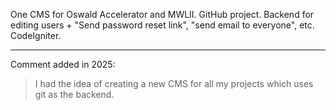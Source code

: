 One CMS for Oswald Accelerator and MWLII. GitHub project. Backend for editing users + "Send password reset link", "send email to everyone", etc. CodeIgniter.

---

Comment added in 2025:

> I had the idea of creating a new CMS for all my projects which uses git as the backend.
